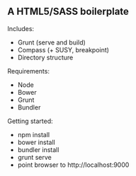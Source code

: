 A HTML5/SASS boilerplate
------------------------

Includes:
- Grunt (serve and build)
- Compass (+ SUSY, breakpoint)
- Directory structure

Requirements:
- Node
- Bower
- Grunt
- Bundler

Getting started:
- npm install
- bower install
- bundler install
- grunt serve
- point browser to http://localhost:9000